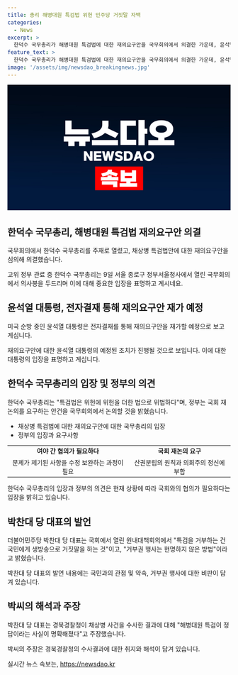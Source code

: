 ```yaml
---
title: 총리 해병대원 특검법 위헌 민주당 거짓말 자백
categories:
  - News
excerpt: >
  한덕수 국무총리가 해병대원 특검법에 대한 재의요구안을 국무회의에서 의결한 가운데, 윤석열 대통령은 전자결재를 통해 해당 요구안을 재가할 것으로 전망된다. 한 총리는 법안에 대한 여야 간 협의를 거쳐 수정 보완해야 함을 강조하며, 적절한 대화와 합의가 이뤄지지 않을 경우 정부는 재의요구권 행사를 할 것이라고 밝혔다. 이에 반해 민주당의 박찬대 대표 직무대행은 대통령의 거부권 행사는 현명하지 않은 방법이라며 대화와 합의를 촉구했으며, 경북경찰청의 해병대원 순직 사건 수사결과를 비판했다.
feature_text: >
  한덕수 국무총리가 해병대원 특검법에 대한 재의요구안을 국무회의에서 의결한 가운데, 윤석열 대통령은 전자결재를 통해 해당 요구안을 재가할 것으로 전망된다. 한 총리는 법안에 대한 여야 간 협의를 거쳐 수정 보완해야 함을 강조하며, 적절한 대화와 합의가 이뤄지지 않을 경우 정부는 재의요구권 행사를 할 것이라고 밝혔다. 이에 반해 민주당의 박찬대 대표 직무대행은 대통령의 거부권 행사는 현명하지 않은 방법이라며 대화와 합의를 촉구했으며, 경북경찰청의 해병대원 순직 사건 수사결과를 비판했다.
image: '/assets/img/newsdao_breakingnews.jpg'
---
```


<p><img src="/assets/img/newsdao_breakingnews.jpg" alt="ontimetimes 속보" /></p>

<h2 data-ke-size="size26">한덕수 국무총리, 해병대원 특검법 재의요구안 의결</h2>

<p>국무회의에서 한덕수 국무총리를 주재로 열렸고, 채상병 특검법안에 대한 재의요구안을 심의해 의결했습니다.</p>

<p data-ke-size="size16">고위 정부 관료 중 한덕수 국무총리는 9일 서울 종로구 정부서울청사에서 열린 국무회의에서 의사봉을 두드리며 이에 대해 중요한 입장을 표명하고 계시네요.</p>

<h2 data-ke-size="size26">윤석열 대통령, 전자결재 통해 재의요구안 재가 예정</h2>

<p>미국 순방 중인 윤석열 대통령은 전자결재를 통해 재의요구안을 재가할 예정으로 보고 계십니다.</p>

<p data-ke-size="size16">재의요구안에 대한 윤석열 대통령의 예정된 조치가 진행될 것으로 보입니다. 이에 대한 대통령의 입장을 표명하고 계십니다.</p>

<h2 data-ke-size="size26">한덕수 국무총리의 입장 및 정부의 의견</h2>

<p>한덕수 국무총리는 "특검법은 위헌에 위헌을 더한 법으로 위법하다"며, 정부는 국회 재논의를 요구하는 안건을 국무회의에서 논의할 것을 밝혔습니다.</p>

<ul>
  <li>채상병 특검법에 대한 재의요구안에 대한 국무총리의 입장</li>
  <li>정부의 입장과 요구사항</li>
</ul>

<table>
  <tr>
    <td style="text-align: center; height: 17px;"><b>여야 간 협의가 필요하다</b></td>
    <td style="text-align: center; height: 17px;"><b>국회 재논의 요구</b></td>
  </tr>
  <tr>
    <td style="text-align: center; height: 17px;">문제가 제기된 사항을 수정 보완하는 과정이 필요</td>
    <td style="text-align: center; height: 17px;">산권분립의 원칙과 의회주의 정신에 부합</td>
  </tr>
</table>

<p data-ke-size="size16">한덕수 국무총리의 입장과 정부의 의견은 현재 상황에 따라 국회와의 협의가 필요하다는 입장을 밝히고 있습니다.</p>

<h2 data-ke-size="size26">박찬대 당 대표의 발언</h2>

<p>더불어민주당 박찬대 당 대표는 국회에서 열린 원내대책회의에서 "특검을 거부하는 건 국민에게 생방송으로 거짓말을 하는 것"이고, "거부권 행사는 현명하지 않은 방법"이라고 밝혔습니다.</p>

<p data-ke-size="size16">박찬대 당 대표의 발언 내용에는 국민과의 관점 및 약속, 거부권 행사에 대한 비판이 담겨 있습니다.</p>

<h2 data-ke-size="size26">박씨의 해석과 주장</h2>

<p>박찬대 당 대표는 경북경찰청이 채상병 사건을 수사한 결과에 대해 "해병대원 특검이 정답이라는 사실이 명확해졌다"고 주장했습니다.</p>

<p data-ke-size="size16">박씨의 주장은 경북경찰청의 수사결과에 대한 취지와 해석이 담겨 있습니다.</p>
실시간 뉴스 속보는, <a href="https://newsdao.kr" rel="dofollow">https://newsdao.kr</a>


